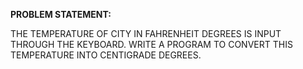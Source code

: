 **PROBLEM STATEMENT:**

THE TEMPERATURE OF CITY IN FAHRENHEIT DEGREES IS INPUT THROUGH THE KEYBOARD. WRITE A PROGRAM TO CONVERT THIS TEMPERATURE INTO CENTIGRADE DEGREES.
